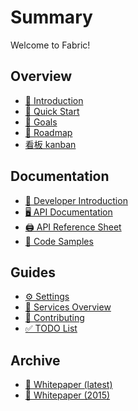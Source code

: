 # Summary
Welcome to Fabric!

## Overview
* [🤔 Introduction][readme]
* [👀 Quick Start][quickstart]
* [🎯 Goals][goals]
* [🔭 Roadmap][roadmap]
* [看板 kanban][meta]

## Documentation
* [🤯 Developer Introduction][developers]
* [🖥️ API Documentation][api-docs]
* [🖨️ API Reference Sheet][api-md]
* [📜 Code Samples][api-examples]

## Guides
* [⚙️ Settings][settings]
* [🏦 Services Overview][services]
* [💁 Contributing][contributing]
* [✅ TODO List][todo]

## Archive
* [📄 Whitepaper (latest)][whitepaper]
* [📃 Whitepaper (2015)][whitepaper-2015]

[api-md]: API.md
[api-docs]: https://dev.fabric.pub/docs
[api-examples]: https://dev.fabric.pub/examples

[actors]: ACTORS.md
[contracts]: CONTRACTS.md

[readme]: README.md
[welcome]: WELCOME.md
[quickstart]: QUICKSTART.md
[whitepaper]: whitepaper.md
[whitepaper-2015]: whitepaper-2015.md
[developers]: DEVELOPERS.md
[actors]: ACTORS.md
[services]: SERVICES.md
[settings]: SETTINGS.md
[contributing]: CONTRIBUTING.md
[goals]: GOALS.md
[todo]: TODO.md
[roadmap]: https://github.com/FabricLabs/fabric/projects/1
[meta]: https://github.com/orgs/FabricLabs/projects/1
